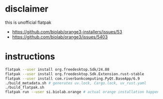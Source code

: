 # disclaimer

this is unofficial flatpak

* https://github.com/biolab/orange3-installers/issues/53
* https://github.com/biolab/orange3/issues/5403

# instructions

```bash
flatpak --user install org.freedesktop.Sdk/24.08
flatpak --user install org.freedesktop.Sdk.Extension.rust-stable
flatpak --user install com.riverbankcomputing.PyQt.BaseApp/6.9
./build_metadata.sh # generates uv.lock, Cargo.lock, uv_rust.yaml
./build_flatpak.sh
flatpak run --user si.biolab.orange # actual orange installation happens here
```
